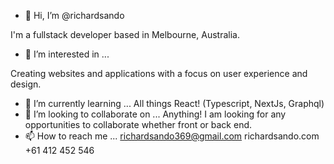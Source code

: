 - 👋 Hi, I’m @richardsando

I'm a fullstack developer based in Melbourne, Australia. 

- 👀 I’m interested in ...

Creating websites and applications with a focus on user experience and design.
- 🌱 I’m currently learning ...
All things React! (Typescript, NextJs, Graphql)
- 💞️ I’m looking to collaborate on ...
Anything! I am looking for any opportunities to collaborate whether front or back end.
- 📫 How to reach me ...
richardsando369@gmail.com
richardsando.com
+61 412 452 546

<!---
richardsando/richardsando is a ✨ special ✨ repository because its `README.md` (this file) appears on your GitHub profile.
You can click the Preview link to take a look at your changes.
--->
